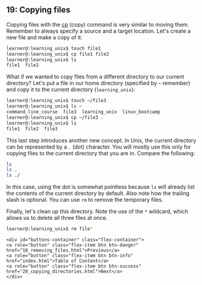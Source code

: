 ## 19: Copying files

Copying files with the [cp][] (copy) command is very similar to moving them. Remember to always specify a source and a target location. Let's create a new file and make a copy of it:

```bash
learner@:learning_unix$ touch file1
learner@:learning_unix$ cp file1 file2
learner@:learning_unix$ ls
file1  file2
```

What if we wanted to copy files from a different directory to our current directory? Let's put a file in our home directory (specified by `~` remember) and copy it to the current directory (`learning_unix`):

```bash
learner@:learning_unix$ touch ~/file3
learner@:learning_unix$ ls ~
command_line_course  file3  learning_unix  linux_bootcamp
learner@:learning_unix$ cp ~/file3 .
learner@:learning_unix$ ls
file1  file2  file3
```

This last step introduces another new concept. In Unix, the current directory can be represented by a `.` (dot) character. You will mostly use this only for copying files to the current directory that you are in. Compare the following:

```bash
ls
ls .
ls ./
```

In this case, using the dot is somewhat pointless because `ls` will already list the contents of the current directory by default. Also note how the trailing slash is optional. You can use `rm` to remove the temporary files.

Finally, let's clean up this directory. Note the use of the `*` wildcard, which allows us to delete all three files at once.

```bash
learner@:learning_unix$ rm file*
```

[cp]: https://en.wikipedia.org/wiki/Cp_(Unix)

```{=html}	
<div id="buttons-container" class="flex-container">
<a role="button" class="flex-item btn btn-danger" href="18_removing_files.html">Previous</a> 
<a role="button" class="flex-item btn btn-info" href="index.html">Table of Content</a> 
<a role="button" class="flex-item btn btn-success" href="20_copying_directories.html">Next</a>
</div>
```